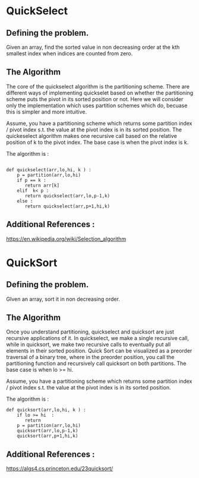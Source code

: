 
# QuickSelect 

## Defining the problem.

Given an array, find the sorted value in non decreasing order at the kth smallest index when indices are counted from zero.


## The Algorithm

The core of the quickselect algorithm is the partitioning scheme. There are different ways of implementing quickselet based on whether the partitioning scheme puts the pivot in its sorted position or not. Here we will consider only the implementation which uses partition schemes which do, becuase this is simpler and more intuitive.

Assume, you have a partitioning scheme which returns some partition index / pivot index s.t. the value at the pivot index is in its sorted position. The quickeselect algorithm makes one recursive call based on the relative position of k to the pivot index. The base case is when the pivot index is k.

The algorithm is :

```

def quickselect(arr,lo,hi, k ) :
    p = partition(arr,lo,hi)
    if p == k :
       return arr[k]
    elif  k< p :
       return quickselect(arr,lo,p-1,k)
    else :
       return quickselect(arr,p+1,hi,k)

```


## Additional References :

https://en.wikipedia.org/wiki/Selection_algorithm

# QuickSort

## Defining the problem.
GIven an array, sort it in non decreasing order.

## The Algorithm

Once you understand partitioning, quickselect and quicksort are just recursive applications of it. In quickselect, we make a single recursive call, while in quicksort, we make two recursive calls to eventually put all elements in their sorted position. Quick Sort can be visualized as a preorder traversal of a binary tree, where in the preorder position, you call the partitioning function and recursively call quicksort on both partitions. The base case is when lo >= hi.


Assume, you have a partitioning scheme which returns some partition index / pivot index s.t. the value at the pivot index is in its sorted position.

The algorithm is :


```
def quicksort(arr,lo,hi, k ) :
    if lo >= hi  :
       return 
    p = partition(arr,lo,hi)
    quicksort(arr,lo,p-1,k)
    quicksort(arr,p+1,hi,k)
```

## Additional References :

https://algs4.cs.princeton.edu/23quicksort/